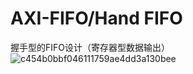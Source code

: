 # AXI-FIFO/Hand FIFO
握手型的FIFO设计（寄存器型数据输出）
![c454b0bbf046111759ae4dd3a130bee](https://github.com/user-attachments/assets/2de83983-80a4-4c18-831b-9a12944bfebd)
